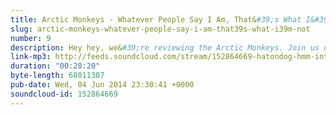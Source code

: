 ```yaml
---
title: Arctic Monkeys - Whatever People Say I Am, That&#39;s What I&#39;m Not
slug: arctic-monkeys-whatever-people-say-i-am-that39s-what-i39m-not
number: 9
description: Hey hey, we&#39;re reviewing the Arctic Monkeys. Join us on a journey of exploration with our guest Chris, to underderstand the multifaceted world of nightclubs.
link-mp3: http://feeds.soundcloud.com/stream/152864669-hatondog-hmm-interesting-choice-ep9-arctic-monkeys-whatever-people-say-i-am-thats-what-im-not.mp3
duration: "00:28:20"
byte-length: 68011387
pub-date: Wed, 04 Jun 2014 23:30:41 +0000
soundcloud-id: 152864669
---
```

